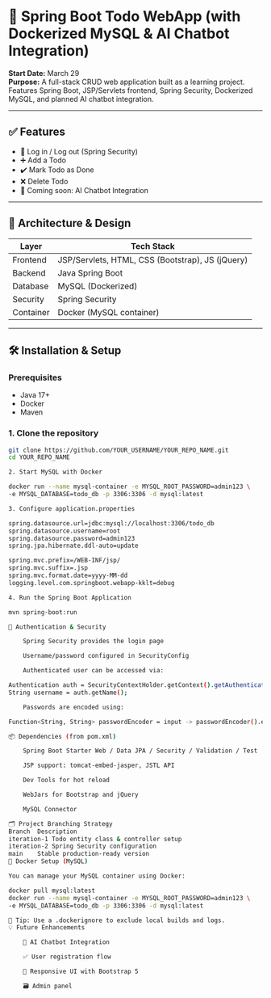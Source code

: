 # 📝 Spring Boot Todo WebApp (with Dockerized MySQL & AI Chatbot Integration)

**Start Date:** March 29  
**Purpose:** A full-stack CRUD web application built as a learning project. Features Spring Boot, JSP/Servlets frontend, Spring Security, Dockerized MySQL, and planned AI chatbot integration.

---

## ✅ Features

- 🔐 Log in / Log out (Spring Security)
- ➕ Add a Todo
- ✔️ Mark Todo as Done
- ❌ Delete Todo
- 🧠 Coming soon: AI Chatbot Integration

---

## 🧱 Architecture & Design

| Layer      | Tech Stack                                |
|------------|--------------------------------------------|
| Frontend   | JSP/Servlets, HTML, CSS (Bootstrap), JS (jQuery) |
| Backend    | Java Spring Boot                          |
| Database   | MySQL (Dockerized)                        |
| Security   | Spring Security                           |
| Container  | Docker (MySQL container)                  |

---

## 🛠️ Installation & Setup

### Prerequisites
- Java 17+
- Docker
- Maven

### 1. Clone the repository
```bash
git clone https://github.com/YOUR_USERNAME/YOUR_REPO_NAME.git
cd YOUR_REPO_NAME

2. Start MySQL with Docker

docker run --name mysql-container -e MYSQL_ROOT_PASSWORD=admin123 \
-e MYSQL_DATABASE=todo_db -p 3306:3306 -d mysql:latest

3. Configure application.properties

spring.datasource.url=jdbc:mysql://localhost:3306/todo_db
spring.datasource.username=root
spring.datasource.password=admin123
spring.jpa.hibernate.ddl-auto=update

spring.mvc.prefix=/WEB-INF/jsp/
spring.mvc.suffix=.jsp
spring.mvc.format.date=yyyy-MM-dd
logging.level.com.springboot.webapp-kklt=debug

4. Run the Spring Boot Application

mvn spring-boot:run

🔐 Authentication & Security

    Spring Security provides the login page

    Username/password configured in SecurityConfig

    Authenticated user can be accessed via:

Authentication auth = SecurityContextHolder.getContext().getAuthentication();
String username = auth.getName();

    Passwords are encoded using:

Function<String, String> passwordEncoder = input -> passwordEncoder().encode(input);

📦 Dependencies (from pom.xml)

    Spring Boot Starter Web / Data JPA / Security / Validation / Test

    JSP support: tomcat-embed-jasper, JSTL API

    Dev Tools for hot reload

    WebJars for Bootstrap and jQuery

    MySQL Connector

🗂️ Project Branching Strategy
Branch	Description
iteration-1	Todo entity class & controller setup
iteration-2	Spring Security configuration
main	Stable production-ready version
🐳 Docker Setup (MySQL)

You can manage your MySQL container using Docker:

docker pull mysql:latest
docker run --name mysql-container -e MYSQL_ROOT_PASSWORD=admin123 \
-e MYSQL_DATABASE=todo_db -p 3306:3306 -d mysql:latest

🧼 Tip: Use a .dockerignore to exclude local builds and logs.
💡 Future Enhancements

    🤖 AI Chatbot Integration

    ✅ User registration flow

    📱 Responsive UI with Bootstrap 5

    🗃️ Admin panel

